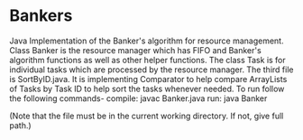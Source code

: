 # Bankers
Java Implementation of the Banker's algorithm for resource management. Class Banker is the resource manager which has FIFO and Banker's algorithm functions as well as other helper functions. The class Task is for individual tasks which are processed by the resource manager. The third file is SortByID.java. It is implementing Comparator to help compare ArrayLists of Tasks by Task ID to help sort the tasks whenever needed. To run follow the following commands-
compile:
javac Banker.java
run:
java Banker <filename>
  
(Note that the file must be in the current working directory. If not, give full
path.)
